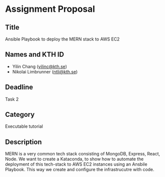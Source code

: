 # Assignment Proposal

## Title

Ansible Playbook to deploy the MERN stack to AWS EC2

## Names and KTH ID

- Yilin Chang (yilinc@kth.se)
- Nikolai Limbrunner (ntli@kth.se)

## Deadline

Task 2

## Category

Executable tutorial

## Description

MERN is a very common tech stack consisting of MongoDB, Express, React, Node. 
We want to create a Kataconda, to show how to automate the deployment of this tech-stack to AWS EC2 instances using an Ansbile Playbook. 
This way we create and configure the infrastrucutre with code.

